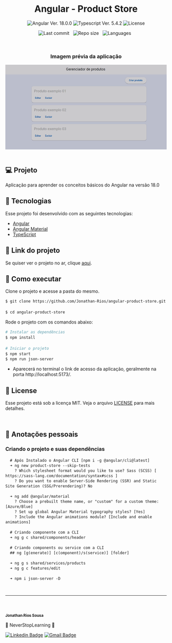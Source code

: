 <h1 align="center">Angular - Product Store</h1>

<p align="center">
  <img 
    src="https://img.shields.io/badge/Angular-18.0.0-blue" 
    alt="Angular Ver. 18.0.0"
  />
  <img 
    src="https://img.shields.io/badge/Typescript-5.4.2-blue"
    alt="Typescript Ver. 5.4.2" 
  />
  <img 
    alt="License"
    src="https://img.shields.io/static/v1?label=license&message=MIT&color=E51C44&labelColor=0A1033"
  />
</p>

<div align="center">

![Last commit](https://img.shields.io/github/last-commit/Jonathan-Rios/angular-product-store?color=4DA1CD "Last commit") &nbsp;
![Repo size](https://img.shields.io/github/repo-size/Jonathan-Rios/angular-product-store?color=4DA1CD "Repo size") &nbsp;
![Languages](https://img.shields.io/github/languages/count/Jonathan-Rios/angular-product-store?color=4DA1CD "Languages") &nbsp;

</div>

<br>

<h3 align="center">Imagem prévia da aplicação</h3>
 
<div align="center">
  <img src=".github/project-preview.png?style=flat" alt="Cover" />
</div>

<br>

## 💻 Projeto

Aplicação para aprender os conceitos básicos do Angular na versão 18.0

## 🧪 Tecnologias

Esse projeto foi desenvolvido com as seguintes tecnologias:

- [Angular](https://angular.dev/)
- [Angular Material](https://material.angular.io/)
- [TypeScript](https://www.typescriptlang.org/)

## 🔗 Link do projeto

Se quiser ver o projeto no ar, clique [aqui](https://angular-product-store.vercel.app/).

## 🚀 Como executar

Clone o projeto e acesse a pasta do mesmo.

```bash
$ git clone https://github.com/Jonathan-Rios/angular-product-store.git

$ cd angular-product-store
```

Rode o projeto com os comandos abaixo:

```bash
# Instalar as dependências
$ npm install

# Iniciar o projeto
$ npm start
$ npm run json-server
```

- Aparecerá no terminal o link de acesso da aplicação, geralmente na porta http://localhost:5173/.

## 📝 License

Esse projeto está sob a licença MIT. Veja o arquivo [LICENSE](./LICENSE.md) para mais detalhes.

<br />

## 📓 Anotações pessoais

<h3>Criando o projeto e suas dependências </h3>

```
  # Após Instalado o Angular CLI [npm i -g @angular/cli@latest]
  ➜ ng new product-store --skip-tests
    ? Which stylesheet format would you like to use? Sass (SCSS) [ https://sass-lang.com/documentation/syntax#scss ]
    ? Do you want to enable Server-Side Rendering (SSR) and Static Site Generation (SSG/Prerendering)? No

  ➜ ng add @angular/material
    ? Choose a prebuilt theme name, or "custom" for a custom theme: [Azure/Blue]
    ? Set up global Angular Material typography styles? [Yes]
    ? Include the Angular animations module? [Include and enable animations]

  # Criando componente com a CLI
  ➜ ng g c shared/components/header

  # Criando components ou service com a CLI
  ## ng [g(enerate)] [c(omponent)/s(service)] [folder]

  ➜ ng g s shared/services/products
  ➜ ng g c features/edit

  ➜ npm i json-server -D
```

<br />

---

<br />

<a href="https://github.com/Jonathan-Rios">
 <img src="https://github.com/Jonathan-Rios.png" width="100px;" alt="" />
 <br />
 <sub><b>Jonathan Rios Sousa</b></sub></a>

💠 NeverStopLearning 💠

[![Linkedin Badge](https://img.shields.io/badge/-Jonathan-blue?style=flat-square&logo=Linkedin&logoColor=white&link=https://www.linkedin.com/in/jonathan-rios-sousa-19b3431b6/)](https://www.linkedin.com/in/jonathan-rios-sousa-19b3431b6/)
[![Gmail Badge](https://img.shields.io/badge/-jonathan.riosousa@gmail.com-c14438?style=flat-square&logo=Gmail&logoColor=white&link=mailto:jonathan.riosousa@gmail.com)](mailto:jonathan.riosousa@gmail.com)
